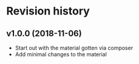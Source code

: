 # Revision history

## v1.0.0 (2018-11-06)

* Start out with the material gotten via composer
* Add minimal changes to the material
